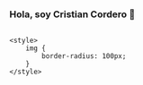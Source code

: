 ###  Hola, soy Cristian Cordero 👋
<img src="https://www.bwallpaperhd.com/wp-content/uploads/2018/09/GustavKlimt.jpg" alt="">

    <style>
        img {
            border-radius: 100px;
        }
    </style>
<!--
**CrisJeipy/CrisJeipy** is a ✨ _special_ ✨ repository because its `README.md` (this file) appears on your GitHub profile.

Here are some ideas to get you started:

- 🔭 I’m currently working on ...
- 🌱 I’m currently learning ...
- 👯 I’m looking to collaborate on ...
- 🤔 I’m looking for help with ...
- 💬 Ask me about ...
- 📫 How to reach me: ...
- 😄 Pronouns: ...
- ⚡ Fun fact: ...
-->

